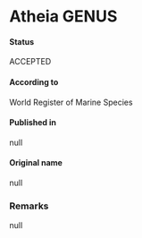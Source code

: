 # Atheia GENUS

#### Status
ACCEPTED

#### According to
World Register of Marine Species

#### Published in
null

#### Original name
null

### Remarks
null